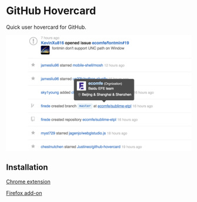 # GitHub Hovercard

Quick user hovercard for GitHub.

![screenshot](screenshot.png)

## Installation

[Chrome extension](https://chrome.google.com/webstore/detail/github-hovercard/mmoahbbnojgkclgceahhakhnccimnplk)

[Firefox add-on](https://addons.mozilla.org/en-US/firefox/addon/github-hovercard/)
